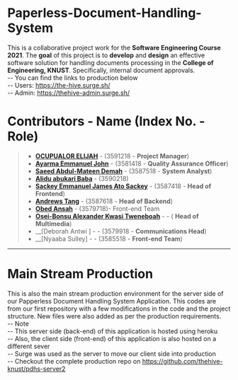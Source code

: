 # Paperless-Document-Handling-System

This is a collaborative project work for the __Software Engineering Course 2021__.
The __goal__ of this project is to __develop__ and __design__ an effective software solution for
handling documents processing in the __College of Engineering, KNUST__. Specifically,
internal document approvals.\
-- You can find the links to production below\
-- Users: https://the-hive.surge.sh/ \
-- Admin: https://thehive-admin.surge.sh/

# Contributors - Name (Index No. - Role)


>- __[OCUPUALOR ELIJAH](https://github.com/Koffi-Cobbin)__ - (3591218 - __Project Manager__)
>- __[Ayarma Emmanuel John](https://github.com/EJAyarma)__ - (3581418 - __Quality Assurance Officer__) 
>- __[Saeed Abdul-Mateen Demah](https://github.com/kin-saga)__ - (3587518 - __System Analyst__)
>- __[Alidu abukari Baba](https://github.com/khalid753)__ - (3590218)
>- __[Sackey Emmanuel James Ato Sackey](https://github.com/Ejasackey)__ - (3587418 - __Head of Frontend__)
>- __[Andrews Tang](https://github.com/cocastic8590)__ - (3587618 - __Head of Backend__)
>- __[Obed Ansah](https://github.com/obedansah)__ - (3579718)- Front-end Team
>- __[Osei-Bonsu Alexander Kwasi Tweneboah](https://github.com/TKJNR)__ - - ( __Head of Multimedia__)
>- __[Deborah Antwi ] - - (3579918 - __Communications Head__)
>- __[Nyaaba Sulley] - - (3585518 - __Front-end Team__)
___

# Main Stream Production
This is also the main stream production environment for the server side of our 
Papperless Document Handling System Application. This codes are from our first 
repository with a few modifications in the code and the project structure.
New files were also added as per the production requirements.\
-- Note \
-- This server side (back-end) of this application is hosted using heroku\
-- Also, the client side (front-end) of this application is also hosted on a different sever\
-- Surge was used as the server to move our client side into production\
-- Checkout the complete production repo on https://github.com/thehive-knust/pdhs-server2

